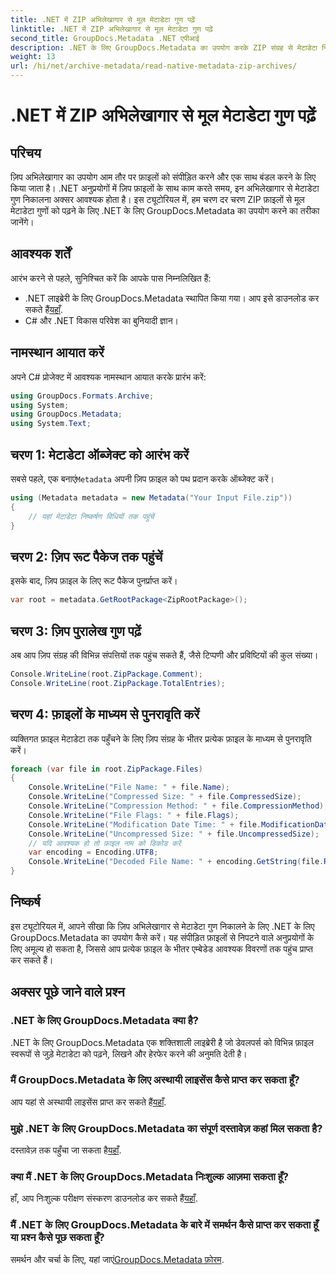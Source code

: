 ```yaml
---
title: .NET में ZIP अभिलेखागार से मूल मेटाडेटा गुण पढ़ें
linktitle: .NET में ZIP अभिलेखागार से मूल मेटाडेटा गुण पढ़ें
second_title: GroupDocs.Metadata .NET एपीआई
description: .NET के लिए GroupDocs.Metadata का उपयोग करके ZIP संग्रह से मेटाडेटा निकालने का तरीका जानें। मूल गुण पढ़ने के लिए चरण-दर-चरण निर्देशों का अन्वेषण करें।
weight: 13
url: /hi/net/archive-metadata/read-native-metadata-zip-archives/
---
```


# .NET में ZIP अभिलेखागार से मूल मेटाडेटा गुण पढ़ें

## परिचय
ज़िप अभिलेखागार का उपयोग आम तौर पर फ़ाइलों को संपीड़ित करने और एक साथ बंडल करने के लिए किया जाता है। .NET अनुप्रयोगों में ज़िप फ़ाइलों के साथ काम करते समय, इन अभिलेखागार से मेटाडेटा गुण निकालना अक्सर आवश्यक होता है। इस ट्यूटोरियल में, हम चरण दर चरण ZIP फ़ाइलों से मूल मेटाडेटा गुणों को पढ़ने के लिए .NET के लिए GroupDocs.Metadata का उपयोग करने का तरीका जानेंगे।
## आवश्यक शर्तें
आरंभ करने से पहले, सुनिश्चित करें कि आपके पास निम्नलिखित हैं:
- .NET लाइब्रेरी के लिए GroupDocs.Metadata स्थापित किया गया। आप इसे डाउनलोड कर सकते हैं[यहाँ](https://releases.groupdocs.com/metadata/net/).
- C# और .NET विकास परिवेश का बुनियादी ज्ञान।

## नामस्थान आयात करें
अपने C# प्रोजेक्ट में आवश्यक नामस्थान आयात करके प्रारंभ करें:
```csharp
using GroupDocs.Formats.Archive;
using System;
using GroupDocs.Metadata;
using System.Text;
```
## चरण 1: मेटाडेटा ऑब्जेक्ट को आरंभ करें
 सबसे पहले, एक बनाएं`Metadata` अपनी ज़िप फ़ाइल को पथ प्रदान करके ऑब्जेक्ट करें।
```csharp
using (Metadata metadata = new Metadata("Your Input File.zip"))
{
    // यहां मेटाडेटा निष्कर्षण विधियों तक पहुंचें
}
```
## चरण 2: ज़िप रूट पैकेज तक पहुंचें
इसके बाद, ज़िप फ़ाइल के लिए रूट पैकेज पुनर्प्राप्त करें।
```csharp
var root = metadata.GetRootPackage<ZipRootPackage>();
```
## चरण 3: ज़िप पुरालेख गुण पढ़ें
अब आप ज़िप संग्रह की विभिन्न संपत्तियों तक पहुंच सकते हैं, जैसे टिप्पणी और प्रविष्टियों की कुल संख्या।
```csharp
Console.WriteLine(root.ZipPackage.Comment);
Console.WriteLine(root.ZipPackage.TotalEntries);
```
## चरण 4: फ़ाइलों के माध्यम से पुनरावृति करें
व्यक्तिगत फ़ाइल मेटाडेटा तक पहुँचने के लिए ज़िप संग्रह के भीतर प्रत्येक फ़ाइल के माध्यम से पुनरावृति करें।
```csharp
foreach (var file in root.ZipPackage.Files)
{
    Console.WriteLine("File Name: " + file.Name);
    Console.WriteLine("Compressed Size: " + file.CompressedSize);
    Console.WriteLine("Compression Method: " + file.CompressionMethod);
    Console.WriteLine("File Flags: " + file.Flags);
    Console.WriteLine("Modification Date Time: " + file.ModificationDateTime);
    Console.WriteLine("Uncompressed Size: " + file.UncompressedSize);
    // यदि आवश्यक हो तो फ़ाइल नाम को डिकोड करें
    var encoding = Encoding.UTF8;
    Console.WriteLine("Decoded File Name: " + encoding.GetString(file.RawName));
}
```

## निष्कर्ष
इस ट्यूटोरियल में, आपने सीखा कि ज़िप अभिलेखागार से मेटाडेटा गुण निकालने के लिए .NET के लिए GroupDocs.Metadata का उपयोग कैसे करें। यह संपीड़ित फ़ाइलों से निपटने वाले अनुप्रयोगों के लिए अमूल्य हो सकता है, जिससे आप प्रत्येक फ़ाइल के भीतर एम्बेडेड आवश्यक विवरणों तक पहुंच प्राप्त कर सकते हैं।

## अक्सर पूछे जाने वाले प्रश्न
### .NET के लिए GroupDocs.Metadata क्या है?
.NET के लिए GroupDocs.Metadata एक शक्तिशाली लाइब्रेरी है जो डेवलपर्स को विभिन्न फ़ाइल स्वरूपों से जुड़े मेटाडेटा को पढ़ने, लिखने और हेरफेर करने की अनुमति देती है।
### मैं GroupDocs.Metadata के लिए अस्थायी लाइसेंस कैसे प्राप्त कर सकता हूँ?
 आप यहां से अस्थायी लाइसेंस प्राप्त कर सकते हैं[यहाँ](https://purchase.groupdocs.com/temporary-license/).
### मुझे .NET के लिए GroupDocs.Metadata का संपूर्ण दस्तावेज़ कहां मिल सकता है?
 दस्तावेज़ तक पहुँचा जा सकता है[यहाँ](https://tutorials.groupdocs.com/metadata/net/).
### क्या मैं .NET के लिए GroupDocs.Metadata निःशुल्क आज़मा सकता हूँ?
 हाँ, आप निःशुल्क परीक्षण संस्करण डाउनलोड कर सकते हैं[यहाँ](https://releases.groupdocs.com/).
### मैं .NET के लिए GroupDocs.Metadata के बारे में समर्थन कैसे प्राप्त कर सकता हूँ या प्रश्न कैसे पूछ सकता हूँ?
 समर्थन और चर्चा के लिए, यहां जाएं[GroupDocs.Metadata फ़ोरम](https://forum.groupdocs.com/c/metadata/14).